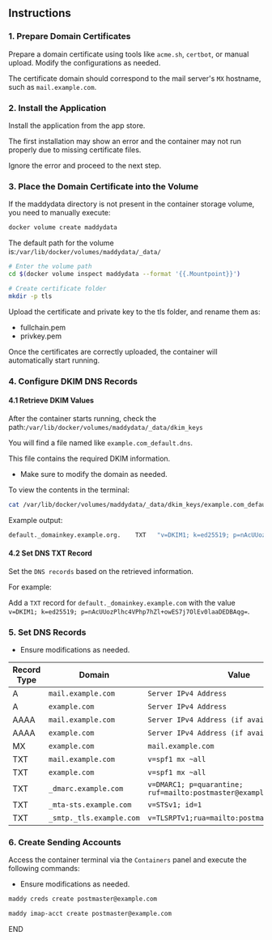 ## Instructions

### 1. Prepare Domain Certificates

Prepare a domain certificate using tools like `acme.sh`, `certbot`, or manual upload. Modify the configurations as needed.  

The certificate domain should correspond to the mail server's `MX` hostname, such as `mail.example.com`.


### 2. Install the Application

Install the application from the app store.

The first installation may show an error and the container may not run properly due to missing certificate files. 

Ignore the error and proceed to the next step.


### 3. Place the Domain Certificate into the Volume

If the maddydata directory is not present in the container storage volume, you need to manually execute:

```bash
docker volume create maddydata 
```

The default path for the volume is:`/var/lib/docker/volumes/maddydata/_data/`

```bash
# Enter the volume path
cd $(docker volume inspect maddydata --format '{{.Mountpoint}}')

# Create certificate folder
mkdir -p tls
```

Upload the certificate and private key to the tls folder, and rename them as:

- fullchain.pem
- privkey.pem

Once the certificates are correctly uploaded, the container will automatically start running.

### 4. Configure DKIM DNS Records

#### 4.1 Retrieve DKIM Values

After the container starts running, check the path:`/var/lib/docker/volumes/maddydata/_data/dkim_keys`

You will find a file named like `example.com_default.dns`.

This file contains the required DKIM information.

- Make sure to modify the domain as needed.

To view the contents in the terminal:

```bash
cat /var/lib/docker/volumes/maddydata/_data/dkim_keys/example.com_default.dns 
```

Example output:

```bash
default._domainkey.example.org.    TXT   "v=DKIM1; k=ed25519; p=nAcUUozPlhc4VPhp7hZl+owES7j7OlEv0laaDEDBAqg="
```

#### 4.2  Set DNS TXT Record

Set the `DNS records` based on the retrieved information.

For example:

Add a `TXT` record for `default._domainkey.example.com` with the value `v=DKIM1; k=ed25519; p=nAcUUozPlhc4VPhp7hZl+owES7j7OlEv0laaDEDBAqg=`.

### 5. Set DNS Records

- Ensure modifications as needed.

| Record Type | Domain  | Value                                                       |
|-------------| --- |-------------------------------------------------------------|
| A           | `mail.example.com` | `Server IPv4 Address`                                       |
| A           | `example.com` | `Server IPv4 Address`                                       |
| AAAA        | `mail.example.com` | `Server IPv4 Address (if available)`                        |
| AAAA        | `example.com` | `Server IPv4 Address (if available)`                        |
| MX          | `example.com` | `mail.example.com`                                          |
| TXT         | `mail.example.com` | `v=spf1 mx ~all`                                            |
| TXT         | `example.com` | `v=spf1 mx ~all`                                            |
| TXT         | `_dmarc.example.com` | `v=DMARC1; p=quarantine; ruf=mailto:postmaster@example.com` |
| TXT         | `_mta-sts.example.com` | `v=STSv1; id=1`                                             |
| TXT         | `_smtp._tls.example.com` | `v=TLSRPTv1;rua=mailto:postmaster@example.com`              |

### 6. Create Sending Accounts

Access the container terminal via the `Containers` panel and execute the following commands:

- Ensure modifications as needed.

```bash
maddy creds create postmaster@example.com

maddy imap-acct create postmaster@example.com 
```

END
